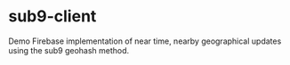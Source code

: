 # sub9-client

Demo Firebase implementation of near time, nearby geographical updates using the sub9 geohash method.